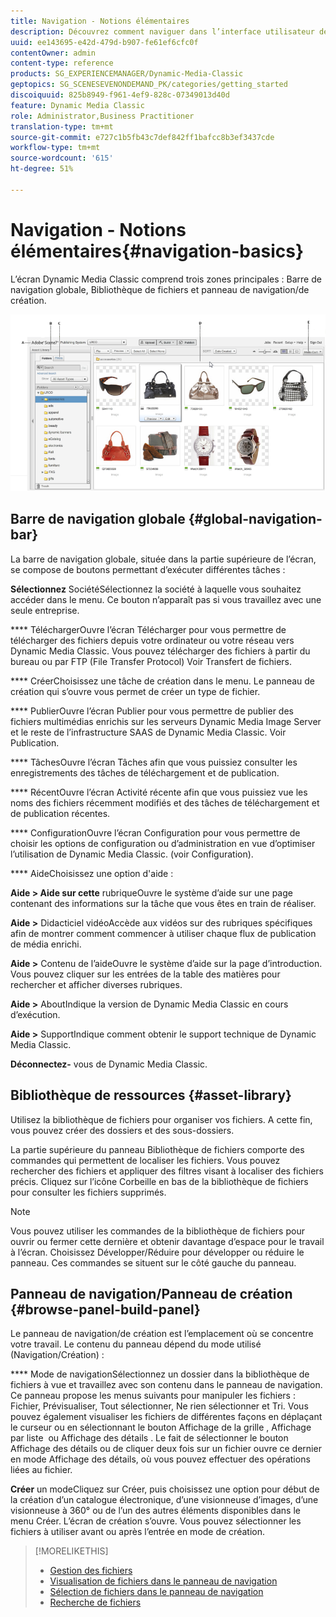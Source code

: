 ```yaml
---
title: Navigation - Notions élémentaires
description: Découvrez comment naviguer dans l’interface utilisateur de Dynamic Media Classic.
uuid: ee143695-e42d-479d-b907-fe61ef6cfc0f
contentOwner: admin
content-type: reference
products: SG_EXPERIENCEMANAGER/Dynamic-Media-Classic
geptopics: SG_SCENESEVENONDEMAND_PK/categories/getting_started
discoiquuid: 825b8949-f961-4ef9-828c-07349013d40d
feature: Dynamic Media Classic
role: Administrator,Business Practitioner
translation-type: tm+mt
source-git-commit: e727c1b5fb43c7def842ff1bafcc8b3ef3437cde
workflow-type: tm+mt
source-wordcount: '615'
ht-degree: 51%

---
```



# Navigation - Notions élémentaires{#navigation-basics}

L’écran Dynamic Media Classic comprend trois zones principales : Barre de navigation globale, Bibliothèque de fichiers et panneau de navigation/de création.

![Navigation - Notions élémentaires](/help/assets/gs_navigation_basics_popup_popup.png)

## Barre de navigation globale {#global-navigation-bar}

La barre de navigation globale, située dans la partie supérieure de l’écran, se compose de boutons permettant d’exécuter différentes tâches :

**Sélectionnez** SociétéSélectionnez la société à laquelle vous souhaitez accéder dans le menu. Ce bouton n’apparaît pas si vous travaillez avec une seule entreprise.

**** TéléchargerOuvre l’écran Télécharger pour vous permettre de télécharger des fichiers depuis votre ordinateur ou votre réseau vers Dynamic Media Classic. Vous pouvez télécharger des fichiers à partir du bureau ou par FTP (File Transfer Protocol) Voir Transfert de fichiers.

**** CréerChoisissez une tâche de création dans le menu. Le panneau de création qui s’ouvre vous permet de créer un type de fichier.

**** PublierOuvre l’écran Publier pour vous permettre de publier des fichiers multimédias enrichis sur les serveurs Dynamic Media Image Server et le reste de l’infrastructure SAAS de Dynamic Media Classic. Voir Publication.

**** TâchesOuvre l’écran Tâches afin que vous puissiez consulter les enregistrements des tâches de téléchargement et de publication.

**** RécentOuvre l’écran Activité récente afin que vous puissiez vue les noms des fichiers récemment modifiés et des tâches de téléchargement et de publication récentes.

**** ConfigurationOuvre l’écran Configuration pour vous permettre de choisir les options de configuration ou d’administration en vue d’optimiser l’utilisation de Dynamic Media Classic. (voir Configuration).

**** AideChoisissez une option d&#39;aide :

**Aide > Aide sur cette** rubriqueOuvre le système d’aide sur une page contenant des informations sur la tâche que vous êtes en train de réaliser.

**Aide >** Didacticiel vidéoAccède aux vidéos sur des rubriques spécifiques afin de montrer comment commencer à utiliser chaque flux de publication de média enrichi.

**Aide >** Contenu de l’aideOuvre le système d’aide sur la page d’introduction. Vous pouvez cliquer sur les entrées de la table des matières pour rechercher et afficher diverses rubriques.

**Aide >** AboutIndique la version de Dynamic Media Classic en cours d’exécution.

**Aide >** SupportIndique comment obtenir le support technique de Dynamic Media Classic.

**Déconnectez-** vous de Dynamic Media Classic.

## Bibliothèque de ressources {#asset-library}

Utilisez la bibliothèque de fichiers pour organiser vos fichiers. A cette fin, vous pouvez créer des dossiers et des sous-dossiers.

La partie supérieure du panneau Bibliothèque de fichiers comporte des commandes qui permettent de localiser les fichiers. Vous pouvez rechercher des fichiers et appliquer des filtres visant à localiser des fichiers précis. Cliquez sur l’icône Corbeille  en bas de la bibliothèque de fichiers pour consulter les fichiers supprimés.

>[!NOTE]
>
>Vous pouvez utiliser les commandes de la bibliothèque de fichiers pour ouvrir ou fermer cette dernière et obtenir davantage d’espace pour le travail à l’écran. Choisissez Développer/Réduire pour développer ou réduire le panneau. Ces commandes se situent sur le côté gauche du panneau.

## Panneau de navigation/Panneau de création {#browse-panel-build-panel}

Le panneau de navigation/de création est l’emplacement où se concentre votre travail. Le contenu du panneau dépend du mode utilisé (Navigation/Création) :

**** Mode de navigationSélectionnez un dossier dans la bibliothèque de fichiers à vue et travaillez avec son contenu dans le panneau de navigation. Ce panneau propose les menus suivants pour manipuler les fichiers : Fichier, Prévisualiser, Tout sélectionner, Ne rien sélectionner et Tri. Vous pouvez également visualiser les fichiers de différentes façons en déplaçant le curseur ou en sélectionnant le bouton Affichage de la grille , Affichage par liste  ou Affichage des détails . Le fait de sélectionner le bouton Affichage des détails ou de cliquer deux fois sur un fichier ouvre ce dernier en mode Affichage des détails, où vous pouvez effectuer des opérations liées au fichier.

**Créer** un modeCliquez sur Créer, puis choisissez une option pour début de la création d’un catalogue électronique, d’une visionneuse d’images, d’une visionneuse à 360° ou de l’un des autres éléments disponibles dans le menu Créer. L’écran de création s’ouvre. Vous pouvez sélectionner les fichiers à utiliser avant ou après l’entrée en mode de création.

>[!MORELIKETHIS]
>
>* [Gestion des fichiers](about-managing-assets.md)
>* [Visualisation de fichiers dans le panneau de navigation](viewing-assets-browse-panel.md#viewing_assets_in_the_browse_panel)
>* [Sélection de fichiers dans le panneau de navigation](selecting-assets-browse-panel.md#selecting_assets_in_the_browse_panel)
>* [Recherche de fichiers](searching-assets.md#searching_assets)

